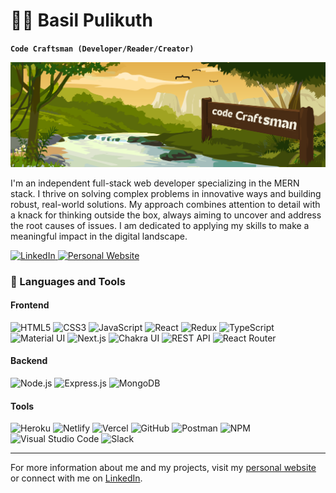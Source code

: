 # 🏄‍♂️ Basil Pulikuth

**`Code Craftsman (Developer/Reader/Creator)`**

[![Basil Pulikuth Social Banner](./images/instant.png)](https://personal-portfolio-nextjs-kappa.vercel.app/)

I'm an independent full-stack web developer specializing in the MERN stack. I thrive on solving complex problems in innovative ways and building robust, real-world solutions. My approach combines attention to detail with a knack for thinking outside the box, always aiming to uncover and address the root causes of issues. I am dedicated to applying my skills to make a meaningful impact in the digital landscape.

<p align="left">
   <a href="https://www.linkedin.com/in/iambasilp" title="Connect with me on LinkedIn">
      <img alt="LinkedIn" src="https://img.shields.io/badge/-LinkedIn-0077B5?style=for-the-badge&logo=linkedin&logoColor=white"/>
   </a> 
   <a href="https://personal-portfolio-nextjs-kappa.vercel.app" title="Visit my personal website">
      <img alt="Personal Website" src="https://img.shields.io/badge/-Personal%20Website-FF5733?style=for-the-badge"/>
   </a> 
</p>

### 🧰 Languages and Tools

#### Frontend
<p align="left">
   <img src="https://img.shields.io/badge/html5-%23E34F26.svg?style=for-the-badge&logo=html5&logoColor=white" alt="HTML5"/>
   <img src="https://img.shields.io/badge/css3-%231572B6.svg?style=for-the-badge&logo=css3&logoColor=white" alt="CSS3"/>
   <img src="https://img.shields.io/badge/javascript-%23323330.svg?style=for-the-badge&logo=javascript&logoColor=%23F7DF1E" alt="JavaScript"/>
   <img src="https://img.shields.io/badge/React-20232A?style=for-the-badge&logo=react&logoColor=61DAFB" alt="React"/>
   <img src="https://img.shields.io/badge/Redux-593D88?style=for-the-badge&logo=redux&logoColor=white" alt="Redux"/>
   <img src="https://img.shields.io/badge/typescript-%23007ACC.svg?style=for-the-badge&logo=typescript&logoColor=white" alt="TypeScript"/>
   <img src="https://img.shields.io/badge/Material%20UI-007FFF?style=for-the-badge&logo=mui&logoColor=white" alt="Material UI"/>
   <img src="https://img.shields.io/badge/Next-black?style=for-the-badge&logo=next.js&logoColor=white" alt="Next.js"/>
   <img src="https://img.shields.io/badge/chakra ui-%234ED1C5.svg?style=for-the-badge&logo=chakraui&logoColor=white" alt="Chakra UI"/>
   <img src="https://img.shields.io/badge/rest api-%23000000.svg?style=for-the-badge&logo=flask&logoColor=white" alt="REST API"/>
   <img src="https://img.shields.io/badge/React_Router-CA4245?style=for-the-badge&logo=react-router&logoColor=white" alt="React Router"/>
</p>

#### Backend
<p align="left">
   <img src="https://img.shields.io/badge/Node.js-339933?style=for-the-badge&logo=nodedotjs&logoColor=white" alt="Node.js"/>
   <img src="https://img.shields.io/badge/Express.js-000000?style=for-the-badge&logo=express&logoColor=white" alt="Express.js"/>
   <img src="https://img.shields.io/badge/MongoDB-4EA94B?style=for-the-badge&logo=mongodb&logoColor=white" alt="MongoDB"/>
</p>

#### Tools
<p align="left">
   <img src="https://img.shields.io/badge/heroku-%23430098.svg?style=for-the-badge&logo=heroku&logoColor=white" alt="Heroku"/>
   <img src="https://img.shields.io/badge/netlify-%23000000.svg?style=for-the-badge&logo=netlify&logoColor=#00C7B7" alt="Netlify"/>
   <img src="https://img.shields.io/badge/vercel-%23000000.svg?style=for-the-badge&logo=vercel&logoColor=white" alt="Vercel"/>
   <img src="https://img.shields.io/badge/GitHub-100000?style=for-the-badge&logo=github&logoColor=white" alt="GitHub"/>
   <img src="https://img.shields.io/badge/Postman-FF6C37?style=for-the-badge&logo=postman&logoColor=white" alt="Postman"/>
   <img src="https://img.shields.io/badge/NPM-%23000000.svg?style=for-the-badge&logo=npm&logoColor=white" alt="NPM"/>
   <img src="https://img.shields.io/badge/Visual%20Studio-5C2D91.svg?style=for-the-badge&logo=visual-studio&logoColor=white" alt="Visual Studio Code"/>
   <img src="https://img.shields.io/badge/Slack-4A154B?style=for-the-badge&logo=slack&logoColor=white" alt="Slack"/>
</p>

---





For more information about me and my projects, visit my [personal website](https://personal-portfolio-nextjs-kappa.vercel.app) or connect with me on [LinkedIn](https://www.linkedin.com/in/iambasilp).
